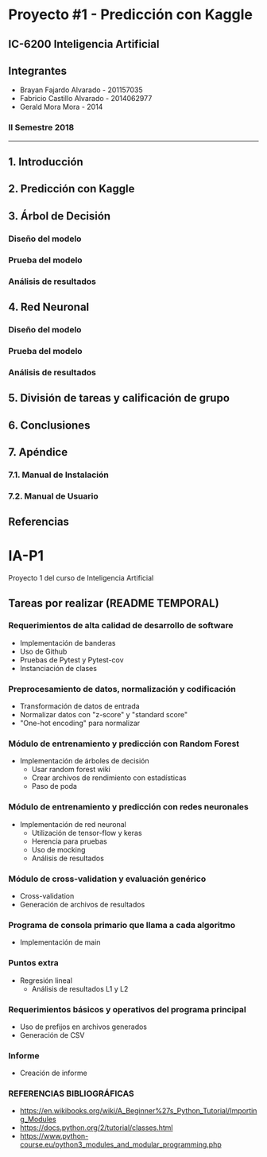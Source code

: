 # Proyecto #1 - Predicción con Kaggle
## IC-6200 Inteligencia Artificial</h2>
## Integrantes

- Brayan Fajardo Alvarado - 201157035
- Fabricio Castillo Alvarado - 2014062977
- Gerald Mora Mora - 2014



### II Semestre 2018


---
## 1. Introducción</h2>


## 2. Predicción con Kaggle


## 3. Árbol de Decisión


### Diseño del modelo


### Prueba del modelo


### Análisis de resultados

## 4. Red Neuronal

### Diseño del modelo


### Prueba del modelo


### Análisis de resultados


## 5. División de tareas y calificación de grupo

## 6. Conclusiones



## 7. Apéndice



### 7.1. Manual de Instalación





### 7.2. Manual de Usuario




## Referencias











# IA-P1
Proyecto 1 del curso de Inteligencia Artificial


## Tareas por realizar (README TEMPORAL)

### Requerimientos de alta calidad de desarrollo de software
- Implementación de banderas
- Uso de Github
- Pruebas de Pytest y Pytest-cov
- Instanciación de clases

### Preprocesamiento de datos, normalización y codificación
- Transformación de datos de entrada
- Normalizar datos con "z-score" y "standard score"
- "One-hot encoding" para normalizar

### Módulo de entrenamiento y predicción con Random Forest
- Implementación de árboles de decisión
  - Usar random forest wiki
  - Crear archivos de rendimiento con estadísticas
  - Paso de poda
  
### Módulo de entrenamiento y predicción con redes neuronales
- Implementación de red neuronal
  - Utilización de tensor-flow y keras
  - Herencia para pruebas
  - Uso de mocking
  - Análisis de resultados
  
### Módulo de cross-validation y evaluación genérico
- Cross-validation
- Generación de archivos de resultados

### Programa de consola primario que llama a cada algoritmo
- Implementación de main

### Puntos extra
- Regresión lineal
  - Análisis de resultados L1 y L2

### Requerimientos básicos y operativos del programa principal
- Uso de prefijos en archivos generados
- Generación de CSV

### Informe
- Creación de informe



### REFERENCIAS BIBLIOGRÁFICAS

- https://en.wikibooks.org/wiki/A_Beginner%27s_Python_Tutorial/Importing_Modules
- https://docs.python.org/2/tutorial/classes.html
- https://www.python-course.eu/python3_modules_and_modular_programming.php
